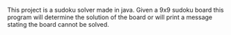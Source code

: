 This project is a sudoku solver made in java. Given a 9x9 sudoku board this program will determine the solution of the board or will 
print a message stating the board cannot be solved.
